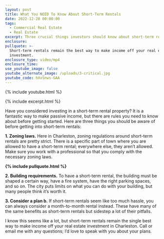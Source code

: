 ```yaml
---
layout: post
title: What You NEED To Know About Short-Term Rentals
date: 2022-12-28 00:00:00
tags:
  - Commercial Real Estate
  - Real Estate
excerpt: Three crucial things investors should know about short-term rentals.
enclosure:
pullquote: >-
  Short-term rentals remain the best way to make income off your real estate
  investment.
enclosure_type: video/mp4
enclosure_time:
use_youtube_image: false
youtube_alternate_image: /uploads/3-critical.jpg
youtube_code: hXxSnws-GAA
---
```

{% include youtube.html %}

{% include excerpt.html %}

Have you considered investing in a short-term rental property? It is a fantastic way to make passive income, but there are rules you need to know about before getting started. Here are three things you should be aware of before getting into short-term rentals:&nbsp;

**1\. Zoning laws.** Here in Charleston, zoning regulations around short-term rentals are pretty strict. There is a specific part of town where you are allowed to have a short-term rental; everywhere else, they aren’t allowed. Make sure you work with a professional so that you comply with the necessary zoning laws.

**{% include pullquote.html %}**

**2\. Building requirements.** To have a short-term rental, the building must be shaped a certain way, have a fire system, have the right parking spaces, and so on. The city puts limits on what you can do with your building, but many people think it’s worth it.&nbsp;

**3\. Consider a plan b.** If short-term rentals seem like too much hassle, you can always consider a month-to-month rental instead. These have many of the same benefits as short-term rentals but sidestep a lot of their pitfalls.&nbsp;

I know this seems like a lot, but short-term rentals remain the single best way to make income off your real estate investment in Charleston. Call or email me with any questions; I’d love to speak with you about your plans.